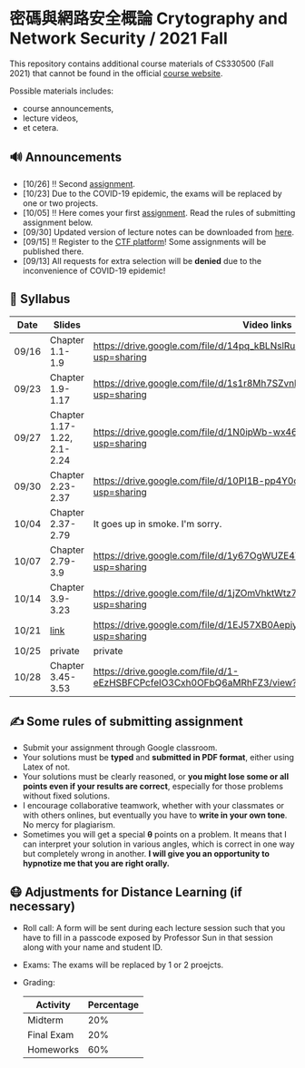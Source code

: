 # 密碼與網路安全概論 Crytography and Network Security / 2021 Fall

This repository contains additional course materials of CS330500 (Fall 2021) that cannot be found in
the official [course website](http://is.cs.nthu.edu.tw/course/2021Fall/CS330500/).

Possible materials includes:

* course announcements,
* lecture videos,
* et cetera.

## :loud_sound: Announcements
* [10/26] :bangbang: Second [assignment](https://classroom.google.com/u/0/c/NDAxOTA0MTA3Mjgw/a/NDIwMjk5ODQyMTEz/submissions/by-status/and-sort-last-name/all).
* [10/23] Due to the COVID-19 epidemic, the exams will be replaced by one or two projects.
* [10/05] :bangbang: Here comes your first [assignment](https://drive.google.com/drive/folders/1s1Z1DZ9yBS21Dspzr9P9X8rnAjNHFEj5?usp=sharing). Read the rules of submitting assignment below.
* [09/30] Updated version of lecture notes can be downloaded from [here](https://drive.google.com/drive/folders/1wlOaQ83yVOwZhJyqua4RYQK5_cU17yI3?usp=sharing).
* [09/15] :bangbang: Register to the [CTF platform](http://140.114.77.172:8000)! Some assignments will be published there.
* [09/13] All requests for extra selection will be **denied** due to the inconvenience of COVID-19 epidemic! 

## :date: Syllabus

Date  | Slides                    | Video links
------|---------------------------|-----------------
09/16 |Chapter 1.1-1.9            |https://drive.google.com/file/d/14pq_kBLNslRuQaGkmaGkx6fhW7YhuPIm/view?usp=sharing
09/23 |Chapter 1.9-1.17           |https://drive.google.com/file/d/1s1r8Mh7SZvnDa59lLMZ4Hm9TrR_Pi8kq/view?usp=sharing
09/27 |Chapter 1.17-1.22, 2.1-2.24|https://drive.google.com/file/d/1N0ipWb-wx46fjpFhxm3SwxDS8Z0AEzhL/view?usp=sharing
09/30 |Chapter 2.23-2.37          |https://drive.google.com/file/d/10PI1B-pp4Y0dX6AEg1QvpRC79OKiBFkx/view?usp=sharing
10/04 |Chapter 2.37-2.79          |It goes up in smoke. I'm sorry.
10/07 |Chapter 2.79-3.9           |https://drive.google.com/file/d/1y67OgWUZE4T4AiB7er-ysQIfqPAn3Pxq/view?usp=sharing
10/14 |Chapter 3.9-3.23           |https://drive.google.com/file/d/1jZOmVhktWtz7Wxvr7RWESckF4C_n8TRN/view?usp=sharing
10/21 |[link][1] |https://drive.google.com/file/d/1EJ57XB0Aepiy1IUvLT2AacGLKWklLy3E/view?usp=sharing
10/25 |private | private
10/28 |Chapter 3.45-3.53|https://drive.google.com/file/d/1-eEzHSBFCPcfeIO3Cxh0OFbQ6aMRhFZ3/view?usp=sharing

[1]: https://docs.google.com/presentation/d/18DnmiEFp2wCimb3poV2H3UHCVwfyRenH/edit?usp=sharing&ouid=114358796057671861595&rtpof=true&sd=true

## ✍️ Some rules of submitting  assignment

* Submit your assignment through Google classroom.
* Your solutions must be **typed** and **submitted in PDF format**, either using Latex of not.
* Your solutions must be clearly reasoned, or **you might lose some or all points even if your results are correct**, especially for those problems without fixed solutions.
* I encourage collaborative teamwork, whether with your classmates or with others onlines, but eventually you have to **write in your own tone**. No mercy for plagiarism.
* Sometimes you will get a special **θ** points on a problem. It means that I can interpret your solution in various angles, which is correct in one way but completely wrong in another. **I will give you an opportunity to hypnotize me that you are right orally.**

## :mask: Adjustments for Distance Learning (if necessary)

* Roll call: A form will be sent during each lecture session such that you have to fill in a passcode exposed by Professor Sun in that session along with your name and student ID.
* Exams: The exams will be replaced by 1 or 2 proejcts.
* Grading:

  Activity | Percentage
  ---------|------------
  Midterm  | 20%  
  Final Exam | 20%
  Homeworks | 60% 
